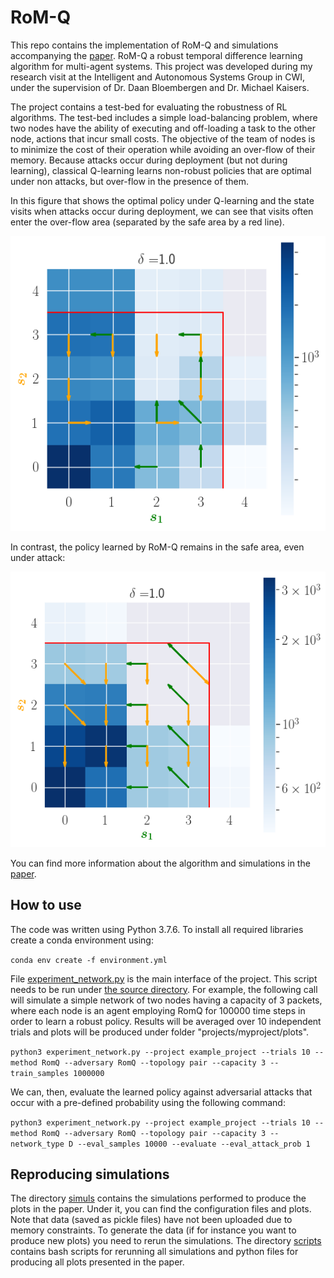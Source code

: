 # RoM-Q

This repo contains the implementation of RoM-Q and simulations accompanying the [paper](material/paper.pdf). RoM-Q a robust temporal difference learning algorithm for multi-agent systems. This project was developed during my research visit at the Intelligent and Autonomous Systems Group in CWI, under the supervision of Dr. Daan Bloembergen and Dr. Michael Kaisers.

The project contains a test-bed for evaluating the robustness of RL algorithms. The test-bed includes a simple load-balancing problem, where two nodes have the ability of executing and off-loading a task to the other node, actions that incur small costs. The objective of the team of nodes is to minimize the cost of their operation while avoiding an over-flow of their memory. Because attacks occur during deployment (but not during learning), classical Q-learning learns non-robust policies that are optimal under non attacks, but over-flow in the presence of them.

In this figure that shows the optimal policy under Q-learning and the state visits when attacks occur during deployment, we can see that visits often enter the over-flow area (separated by the safe area by a red line).

![image](material/Qlearning.png)

In contrast, the policy learned by RoM-Q remains in the safe area, even under attack:

![image](material/RomQ.png)


You can find more information about the algorithm and simulations in the [paper](material/paper.pdf).


## How to use

The code was written using Python 3.7.6. To install all required libraries create a conda environment using:

`conda env create -f environment.yml`

File [experiment_network.py](source/experiment_network.py) is the main interface of the project. This script needs to be run under [the source directory](source). For example, the following call will simulate a simple network of two nodes having a capacity of 3 packets, where each node is an agent employing RomQ for 100000 time steps in order to learn a robust policy. Results will be averaged over 10 independent trials and plots will be produced under folder "projects/myproject/plots".

`python3 experiment_network.py --project example_project --trials 10 --method RomQ --adversary RomQ --topology pair --capacity 3 --train_samples 1000000`

We can, then, evaluate the learned policy against adversarial attacks that occur with a pre-defined probability using the following command:

`python3 experiment_network.py --project example_project --trials 10 --method RomQ --adversary RomQ --topology pair --capacity 3 --network_type D --eval_samples 10000 --evaluate --eval_attack_prob 1`

## Reproducing simulations

The directory [simuls](projects/simuls) contains the simulations performed to produce the plots in the paper. Under it, you can find the configuration files and plots. Note that data (saved as pickle files) have not been uploaded due to memory constraints. To generate the data (if for instance you want to produce new plots) you need to rerun the simulations. The directory [scripts](scripts) contains bash scripts for rerunning all simulations and python files for producing all plots presented in the paper.
